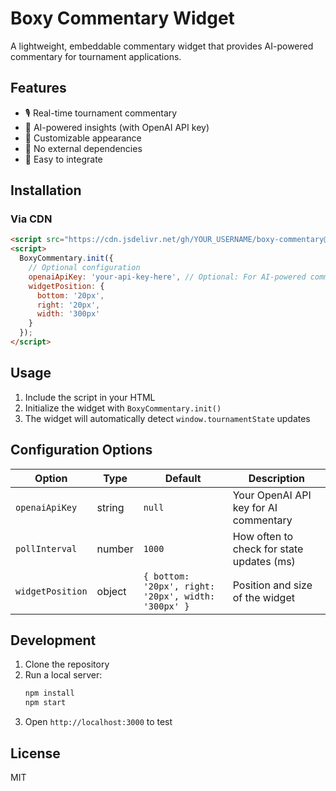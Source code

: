 # Boxy Commentary Widget

A lightweight, embeddable commentary widget that provides AI-powered commentary for tournament applications.

## Features

- 🎙️ Real-time tournament commentary
- 🤖 AI-powered insights (with OpenAI API key)
- 🎨 Customizable appearance
- 🚫 No external dependencies
- 🔌 Easy to integrate

## Installation

### Via CDN
```html
<script src="https://cdn.jsdelivr.net/gh/YOUR_USERNAME/boxy-commentary@main/boxy-commentary.js"></script>
<script>
  BoxyCommentary.init({
    // Optional configuration
    openaiApiKey: 'your-api-key-here', // Optional: For AI-powered commentary
    widgetPosition: {
      bottom: '20px',
      right: '20px',
      width: '300px'
    }
  });
</script>
```

## Usage

1. Include the script in your HTML
2. Initialize the widget with `BoxyCommentary.init()`
3. The widget will automatically detect `window.tournamentState` updates

## Configuration Options

| Option | Type | Default | Description |
|--------|------|---------|-------------|
| `openaiApiKey` | string | `null` | Your OpenAI API key for AI commentary |
| `pollInterval` | number | `1000` | How often to check for state updates (ms) |
| `widgetPosition` | object | `{ bottom: '20px', right: '20px', width: '300px' }` | Position and size of the widget |

## Development

1. Clone the repository
2. Run a local server:
   ```bash
   npm install
   npm start
   ```
3. Open `http://localhost:3000` to test

## License

MIT
